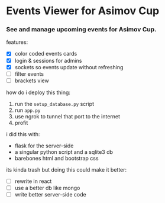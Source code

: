 # Events Viewer for Asimov Cup
### See and manage upcoming events for Asimov Cup.

features:
- [x] color coded events cards
- [x] login & sessions for admins
- [x] sockets so events update without refreshing
- [ ] filter events
- [ ] brackets view

how do i deploy this thing:
1. run the `setup_database.py` script
2. run `app.py`
3. use ngrok to tunnel that port to the internet
4. profit

i did this with:
- flask for the server-side
- a singular python script and a sqlite3 db
- barebones html and bootstrap css

its kinda trash but doing this could make it better:

- [ ] rewrite in react
- [ ] use a better db like mongo
- [ ] write better server-side code
